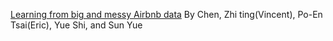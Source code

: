 [Learning from big and messy Airbnb data](https://github.com/vincent6606/ORIE4741-Airbnb-project.git) By Chen, Zhi ting(Vincent), Po-En Tsai(Eric), Yue Shi, and Sun Yue
